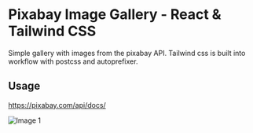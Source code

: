 # Pixabay Image Gallery - React & Tailwind CSS 

Simple gallery with images from the pixabay API. Tailwind css is built into workflow with postcss and autoprefixer.

## Usage
https://pixabay.com/api/docs/

![Image 1]("https://github.com/saurabhsingh-7/pixabay_gallery/blob/main/image1.png")